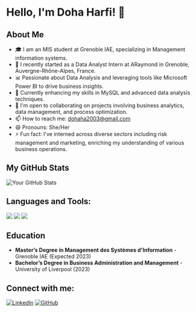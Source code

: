 # Hello, I'm Doha Harfi! 👋

## About Me
- 🎓 I am an MIS student at Grenoble IAE, specializing in Management information systems.
- 💼 I recently started as a Data Analyst Intern at ARaymond in Grenoble, Auvergne-Rhône-Alpes, France.
- 📊 Passionate about Data Analysis and leveraging tools like Microsoft Power BI to drive business insights.
- 🌱 Currently enhancing my skills in MySQL and advanced data analysis techniques.
- 👯 I'm open to collaborating on projects involving business analytics, data management, and process optimization.
- 📫 How to reach me: dohaha2003@gmail.com
- 😄 Pronouns: She/Her
- ⚡ Fun fact: I've interned across diverse sectors including risk management and marketing, enriching my understanding of various business operations.

## My GitHub Stats
![Your GitHub Stats](https://github-readme-stats.vercel.app/api?username=yourgithubusername&show_icons=true&theme=radical)

## Languages and Tools:
[![](https://img.shields.io/badge/SQL-MySQL-blue)](https://www.mysql.com/)
[![](https://img.shields.io/badge/Data-Microsoft_Power_BI-yellow)](https://powerbi.microsoft.com/)
[![](https://img.shields.io/badge/Tools-Project_Management-green)](https://www.atlassian.com/software/jira)

## Education
- **Master’s Degree in Management des Systèmes d'Information** - Grenoble IAE (Expected 2023)
- **Bachelor’s Degree in Business Administration and Management** - University of Liverpool (2023)

## Connect with me:
[![LinkedIn][3.2]][3]
[![GitHub][6.2]][6]

[3.2]: https://i.stack.imgur.com/gVE0j.png
[6.2]: https://i.stack.imgur.com/tskMh.png
[3]: https://www.linkedin.com/in/doha-harfi-1815b3254/
[6]: https://github.com/yourGitHubUsername

